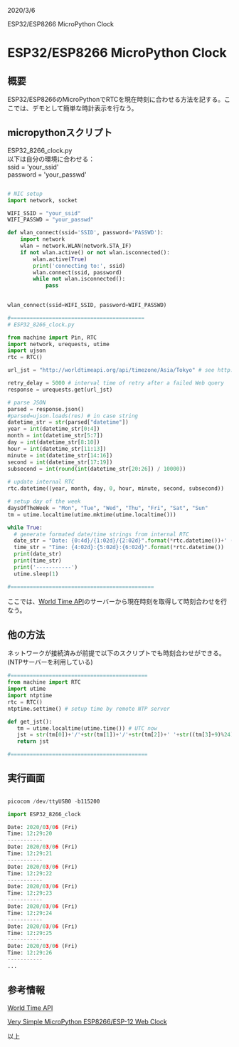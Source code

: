 
2020/3/6

ESP32/ESP8266 MicroPython Clock
# ESP32/ESP8266 MicroPython Clock

## 概要
ESP32/ESP8266のMicroPythonでRTCを現在時刻に合わせる方法を記する。ここでは、デモとして簡単な時計表示を行なう。

## micropythonスクリプト

ESP32_8266_clock.py  
以下は自分の環境に合わせる：  
ssid = 'your_ssid'  
password = 'your_passwd'    

```python

# NIC setup
import network, socket

WIFI_SSID = "your_ssid"
WIFI_PASSWD = "your_passwd"

def wlan_connect(ssid='SSID', password='PASSWD'):
    import network
    wlan = network.WLAN(network.STA_IF)
    if not wlan.active() or not wlan.isconnected():
        wlan.active(True)
        print('connecting to:', ssid)
        wlan.connect(ssid, password)
        while not wlan.isconnected():
            pass
  

wlan_connect(ssid=WIFI_SSID, password=WIFI_PASSWD)

#==========================================
# ESP32_8266_clock.py

from machine import Pin, RTC
import network, urequests, utime
import ujson
rtc = RTC()

url_jst = "http://worldtimeapi.org/api/timezone/Asia/Tokyo" # see http://worldtimeapi.org/timezones

retry_delay = 5000 # interval time of retry after a failed Web query
response = urequests.get(url_jst)

# parse JSON
parsed = response.json()
#parsed=ujson.loads(res) # in case string
datetime_str = str(parsed["datetime"])
year = int(datetime_str[0:4])
month = int(datetime_str[5:7])
day = int(datetime_str[8:10])
hour = int(datetime_str[11:13])
minute = int(datetime_str[14:16])
second = int(datetime_str[17:19])
subsecond = int(round(int(datetime_str[20:26]) / 10000))
        
# update internal RTC
rtc.datetime((year, month, day, 0, hour, minute, second, subsecond))

# setup day of the week
daysOfTheWeek = "Mon", "Tue", "Wed", "Thu", "Fri", "Sat", "Sun"
tm = utime.localtime(utime.mktime(utime.localtime()))

while True:
  # generate formated date/time strings from internal RTC
  date_str = "Date: {0:4d}/{1:02d}/{2:02d}".format(*rtc.datetime())+' ('+daysOfTheWeek[tm[6]]+')'
  time_str = "Time: {4:02d}:{5:02d}:{6:02d}".format(*rtc.datetime())
  print(date_str)
  print(time_str)
  print('-----------')
  utime.sleep(1)

#=============================================
```
ここでは、[World Time API](http://worldtimeapi.org/timezones)のサーバーから現在時刻を取得して時刻合わせを行なう。

## 他の方法

ネットワークが接続済みが前提で以下のスクリプトでも時刻合わせができる。(NTPサーバーを利用している)

```python
#===========================================
from machine import RTC
import utime
import ntptime
rtc = RTC()
ntptime.settime() # setup time by remote NTP server

def get_jst():
   tm = utime.localtime(utime.time()) # UTC now
   jst = str(tm[0])+'/'+str(tm[1])+'/'+str(tm[2])+' '+str((tm[3]+9)%24)+':'+str(tm[4])+':'+str(tm[5])
   return jst

#===========================================
```


## 実行画面

```python

picocom /dev/ttyUSB0 -b115200

import ESP32_8266_clock

Date: 2020/03/06 (Fri)
Time: 12:29:20
-----------
Date: 2020/03/06 (Fri)
Time: 12:29:21
-----------
Date: 2020/03/06 (Fri)
Time: 12:29:22
-----------
Date: 2020/03/06 (Fri)
Time: 12:29:23
-----------
Date: 2020/03/06 (Fri)
Time: 12:29:24
-----------
Date: 2020/03/06 (Fri)
Time: 12:29:25
-----------
Date: 2020/03/06 (Fri)
Time: 12:29:26
-----------
...
```

## 参考情報  

[World Time API](http://worldtimeapi.org/timezones)  

[Very Simple MicroPython ESP8266/ESP-12 Web Clock](https://www.hackster.io/alankrantas/very-simple-micropython-esp8266-esp-12-web-clock-3c5c6f#things)  

以上
